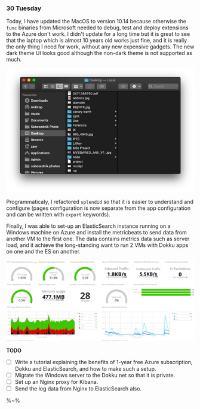 ### 30 Tuesday

Today, I have updated the MacOS to version 10.14 because otherwise the `func` binaries from Microsoft needed to debug, test and deploy extensions to the Azure don't work. I didn't update for a long time but it is great to see that the laptop which is almost 10 years old works just fine, and it is really the only thing I need for work, without any new expensive gadgets. The new dark theme UI looks good although the non-dark theme is not supported as much.

![dark theme](images/18-10/dark.png)

Programmaticaly, I refactored `splendid` so that it is easier to understand and configure (pages configuration is now separate from the app configuration and can be written with `export` keywords).

Finally, I was able to set-up an ElasticSearch instance running on a Windows machine on Azure and install the metricbeats to send data from another VM to the first one. The data contains metrics data such as server load, and it achieve the long-standing want to run 2 VMs with Dokku apps on one and the ES on another.

![kibana stat](images/18-10/stat.png)

**TODO**

- [ ] Write a tutorial explaining the benefits of 1-year free Azure subscription, Dokku and ElasticSearch, and how to make such a setup.
- [ ] Migrate the Windows server to the Dokku net so that it is private.
- [ ] Set up an Nginx proxy for Kibana.
- [ ] Send the log data from Nginx to ElasticSearch also.

%~%